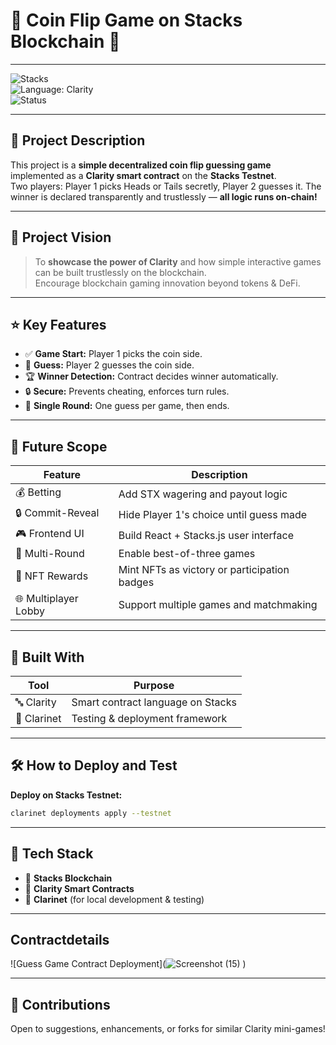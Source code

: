 # 🎲 **Coin Flip Game on Stacks Blockchain** 🎲

---

![Stacks](https://img.shields.io/badge/Stacks-Testnet-blue?style=for-the-badge&logo=stacks)  
![Language: Clarity](https://img.shields.io/badge/Language-Clarity-purple?style=for-the-badge)  
![Status](https://img.shields.io/badge/Status-Development-orange?style=for-the-badge)

---

## 📜 Project Description  
This project is a **simple decentralized coin flip guessing game** implemented as a **Clarity smart contract** on the **Stacks Testnet**.  
Two players: Player 1 picks Heads or Tails secretly, Player 2 guesses it. The winner is declared transparently and trustlessly — **all logic runs on-chain!**

---

## 🔭 Project Vision  
> To **showcase the power of Clarity** and how simple interactive games can be built trustlessly on the blockchain.  
> Encourage blockchain gaming innovation beyond tokens & DeFi.

---

## ⭐ Key Features

- ✅ **Game Start:** Player 1 picks the coin side.  
- 🎯 **Guess:** Player 2 guesses the coin side.  
- 🏆 **Winner Detection:** Contract decides winner automatically.  
- 🔒 **Secure:** Prevents cheating, enforces turn rules.  
- 🔁 **Single Round:** One guess per game, then ends.

---

## 🚀 Future Scope

| Feature              | Description                                  |
|----------------------|----------------------------------------------|
| 💰 Betting           | Add STX wagering and payout logic            |
| 🔒 Commit-Reveal     | Hide Player 1's choice until guess made      |
| 🎮 Frontend UI       | Build React + Stacks.js user interface       |
| 🔄 Multi-Round       | Enable best-of-three games                    |
| 🏅 NFT Rewards       | Mint NFTs as victory or participation badges |
| 🌐 Multiplayer Lobby | Support multiple games and matchmaking       |

---

## 🧱 Built With

| Tool        | Purpose                             |
|-------------|-------------------------------------|
| 🔤 Clarity  | Smart contract language on Stacks   |
| 🔧 Clarinet | Testing & deployment framework      |

---

## 🛠 How to Deploy and Test

**Deploy on Stacks Testnet:**  
```bash
clarinet deployments apply --testnet
```
---

## 📎 Tech Stack

- 💎 **Stacks Blockchain**
- 📘 **Clarity Smart Contracts**
- 🧪 **Clarinet** (for local development & testing)

---

## Contractdetails
![Guess Game Contract Deployment](![Screenshot (15)](https://github.com/user-attachments/assets/a18e3aca-09c9-4a74-ae88-2b52e2860013)
)

---

## 🙌 Contributions

Open to suggestions, enhancements, or forks for similar Clarity mini-games!


